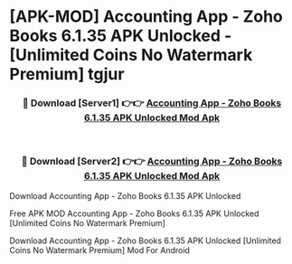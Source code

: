 # [APK-MOD] Accounting App - Zoho Books 6.1.35 APK Unlocked - [Unlimited Coins No Watermark Premium] tgjur



<div align="center">
<h3>🔴 Download [Server1] 👉👉 <a href="https://momento.my/?title=Accounting_App_-_Zoho_Books_6.1.35_APK_Unlocked">Accounting App - Zoho Books 6.1.35 APK Unlocked Mod Apk</a></h3><br>

<h3>🔴 Download [Server2] 👉👉 <a href="https://momento.my/?title=Accounting_App_-_Zoho_Books_6.1.35_APK_Unlocked">Accounting App - Zoho Books 6.1.35 APK Unlocked Mod Apk</a></h3>
</div>



Download Accounting App - Zoho Books 6.1.35 APK Unlocked 

Free APK MOD Accounting App - Zoho Books 6.1.35 APK Unlocked [Unlimited Coins No Watermark Premium]

Download Accounting App - Zoho Books 6.1.35 APK Unlocked [Unlimited Coins No Watermark Premium] Mod For Android
